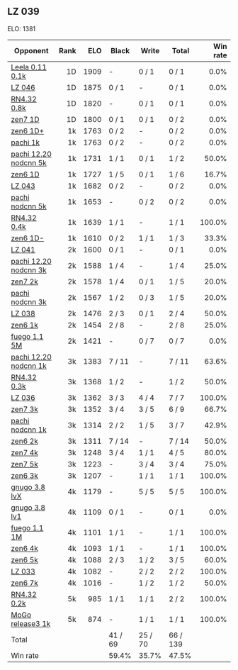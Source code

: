 ## LZ 039 ##

ELO: 1381

Opponent | Rank | ELO | Black | Write | Total | Win rate
---------|-----:|----:|-------|-------|-------|-------:
[Leela 0.11 0.1k](Leela%200.11%200.1k.md) | 1D | 1909 | - | 0 / 1 | 0 / 1 | 0.0%
[LZ 046](LZ%20046.md) | 1D | 1875 | 0 / 1 | - | 0 / 1 | 0.0%
[RN4.32 0.8k](RN4.32%200.8k.md) | 1D | 1820 | - | 0 / 1 | 0 / 1 | 0.0%
[zen7 1D](zen7%201D.md) | 1D | 1800 | 0 / 1 | 0 / 1 | 0 / 2 | 0.0%
[zen6 1D+](zen6%201D+.md) | 1k | 1763 | 0 / 2 | - | 0 / 2 | 0.0%
[pachi 1k](pachi%201k.md) | 1k | 1763 | 0 / 2 | - | 0 / 2 | 0.0%
[pachi 12.20 nodcnn 5k](pachi%2012.20%20nodcnn%205k.md) | 1k | 1731 | 1 / 1 | 0 / 1 | 1 / 2 | 50.0%
[zen6 1D](zen6%201D.md) | 1k | 1727 | 1 / 5 | 0 / 1 | 1 / 6 | 16.7%
[LZ 043](LZ%20043.md) | 1k | 1682 | 0 / 2 | - | 0 / 2 | 0.0%
[pachi nodcnn 5k](pachi%20nodcnn%205k.md) | 1k | 1653 | - | 0 / 2 | 0 / 2 | 0.0%
[RN4.32 0.4k](RN4.32%200.4k.md) | 1k | 1639 | 1 / 1 | - | 1 / 1 | 100.0%
[zen6 1D-](zen6%201D-.md) | 1k | 1610 | 0 / 2 | 1 / 1 | 1 / 3 | 33.3%
[LZ 041](LZ%20041.md) | 2k | 1600 | 0 / 1 | - | 0 / 1 | 0.0%
[pachi 12.20 nodcnn 3k](pachi%2012.20%20nodcnn%203k.md) | 2k | 1588 | 1 / 4 | - | 1 / 4 | 25.0%
[zen7 2k](zen7%202k.md) | 2k | 1578 | 1 / 4 | 0 / 1 | 1 / 5 | 20.0%
[pachi nodcnn 3k](pachi%20nodcnn%203k.md) | 2k | 1567 | 1 / 2 | 0 / 3 | 1 / 5 | 20.0%
[LZ 038](LZ%20038.md) | 2k | 1476 | 2 / 3 | 0 / 1 | 2 / 4 | 50.0%
[zen6 1k](zen6%201k.md) | 2k | 1454 | 2 / 8 | - | 2 / 8 | 25.0%
[fuego 1.1 5M](fuego%201.1%205M.md) | 2k | 1421 | - | 0 / 7 | 0 / 7 | 0.0%
[pachi 12.20 nodcnn 1k](pachi%2012.20%20nodcnn%201k.md) | 3k | 1383 | 7 / 11 | - | 7 / 11 | 63.6%
[RN4.32 0.3k](RN4.32%200.3k.md) | 3k | 1368 | 1 / 2 | - | 1 / 2 | 50.0%
[LZ 036](LZ%20036.md) | 3k | 1362 | 3 / 3 | 4 / 4 | 7 / 7 | 100.0%
[zen7 3k](zen7%203k.md) | 3k | 1352 | 3 / 4 | 3 / 5 | 6 / 9 | 66.7%
[pachi nodcnn 1k](pachi%20nodcnn%201k.md) | 3k | 1314 | 2 / 2 | 1 / 5 | 3 / 7 | 42.9%
[zen6 2k](zen6%202k.md) | 3k | 1311 | 7 / 14 | - | 7 / 14 | 50.0%
[zen7 4k](zen7%204k.md) | 3k | 1248 | 3 / 4 | 1 / 1 | 4 / 5 | 80.0%
[zen7 5k](zen7%205k.md) | 3k | 1223 | - | 3 / 4 | 3 / 4 | 75.0%
[zen6 3k](zen6%203k.md) | 3k | 1207 | - | 1 / 1 | 1 / 1 | 100.0%
[gnugo 3.8 lvX](gnugo%203.8%20lvX.md) | 4k | 1179 | - | 5 / 5 | 5 / 5 | 100.0%
[gnugo 3.8 lv1](gnugo%203.8%20lv1.md) | 4k | 1109 | 0 / 1 | - | 0 / 1 | 0.0%
[fuego 1.1 1M](fuego%201.1%201M.md) | 4k | 1101 | 1 / 1 | - | 1 / 1 | 100.0%
[zen6 4k](zen6%204k.md) | 4k | 1093 | 1 / 1 | - | 1 / 1 | 100.0%
[zen6 5k](zen6%205k.md) | 4k | 1088 | 2 / 3 | 1 / 2 | 3 / 5 | 60.0%
[LZ 033](LZ%20033.md) | 4k | 1082 | - | 2 / 2 | 2 / 2 | 100.0%
[zen6 7k](zen6%207k.md) | 4k | 1016 | - | 1 / 2 | 1 / 2 | 50.0%
[RN4.32 0.2k](RN4.32%200.2k.md) | 5k | 985 | 1 / 1 | 1 / 1 | 2 / 2 | 100.0%
[MoGo release3 1k](MoGo%20release3%201k.md) | 5k | 874 | - | 1 / 1 | 1 / 1 | 100.0%
Total | | | 41 / 69 | 25 / 70 | 66 / 139 | 
Win rate| | | 59.4% | 35.7% | 47.5% | 
